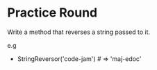 # Practice Round

Write a method that reverses a string passed to it.

e.g
 - StringReversor('code-jam') # => 'maj-edoc'